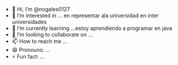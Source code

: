 - 👋 Hi, I’m @nogales0127
- 👀 I’m interested in ... en representar ala universidad en inter universidades
- 🌱 I’m currently learning ...estoy aprendiendo a programar en java
- 💞️ I’m looking to collaborate on ...
- 📫 How to reach me ...
- 😄 Pronouns: ...
- ⚡ Fun fact: ...

<!---
nogales0127/nogales0127 is a ✨ special ✨ repository because its `README.md` (this file) appears on your GitHub profile.
You can click the Preview link to take a look at your changes.
--->
